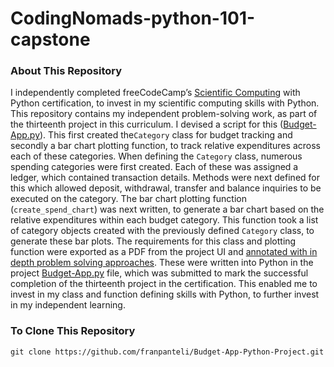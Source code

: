 # CodingNomads-python-101-capstone
### About This Repository
I independently completed freeCodeCamp’s [Scientific Computing](https://www.freecodecamp.org/learn/scientific-computing-with-python/) with Python certification, to invest in my scientific computing skills with Python. This repository contains my independent problem-solving work, as part of the thirteenth project in this curriculum. I devised a script for this ([Budget-App.py](https://github.com/franpanteli/Budget-App-Python-Project/blob/main/Budget-App.py)). This first created the`Category` class for budget tracking and secondly a bar chart plotting function, to track relative expenditures across each of these categories. When defining the `Category` class, numerous spending categories were first created. Each of these was assigned a ledger, which contained transaction details. Methods were next defined for this which allowed deposit, withdrawal, transfer and balance inquiries to be executed on the category. The bar chart plotting function (`create_spend_chart`) was next written, to generate a bar chart based on the relative expenditures within each budget category. This function took a list of category objects created with the previously defined `Category` class, to generate these bar plots. The requirements for this class and plotting function were exported as a PDF from the project UI and [annotated with in depth problem solving approaches](https://github.com/franpanteli/Budget-App-Python-Project/blob/main/Task%20Challenge%20Notes.pdf). These were written into Python in the project [Budget-App.py](https://github.com/franpanteli/Budget-App-Python-Project/blob/main/Budget-App.py) file, which was submitted to mark the successful completion of the thirteenth project in the certification. This enabled me to invest in my class and function defining skills with Python, to further invest in my independent learning.

### To Clone This Repository
```
git clone https://github.com/franpanteli/Budget-App-Python-Project.git
```
